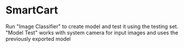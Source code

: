 # SmartCart


Run "Image Classifier" to create model and test it using the testing set.
"Model Test" works with system camera for input images and uses the previously exported model
